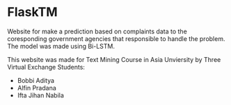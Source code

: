 # FlaskTM

Website for make a prediction based on complaints data to the coresponding government agencies that responsible to handle the problem. The model was made using Bi-LSTM.

This website was made for Text Mining Course in Asia Unviersity by Three Virtual Exchange Students:
- Bobbi Aditya
- Alfin Pradana
- Ifta Jihan Nabila


